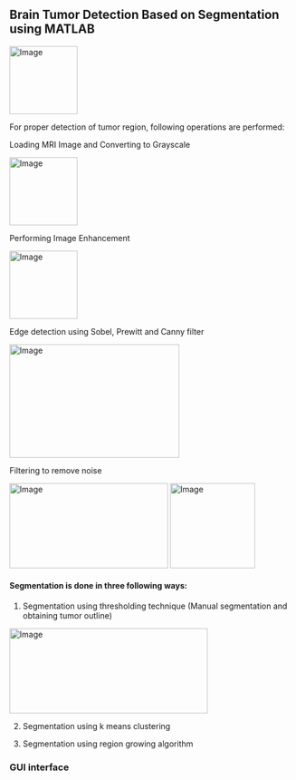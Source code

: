 ## Brain Tumor Detection Based on Segmentation using MATLAB
<img src="https://github.com/user-attachments/assets/b0d88e4c-6caa-43da-a8e7-f67549020bde" alt="Image" width="120" height="120"/>

For proper detection of tumor region, following operations are performed:

Loading MRI Image and Converting to Grayscale

<img src="https://github.com/user-attachments/assets/bae13f5c-f241-4718-ac0c-8cec8136273b" alt="Image" width="120" height="120"/>

Performing Image Enhancement 

<img src="https://github.com/user-attachments/assets/6b3a57ee-b42a-4caa-9ce6-4e9cd46afd9d" alt="Image" width="120" height="120"/>

Edge detection using Sobel, Prewitt and Canny filter

<img src="https://github.com/user-attachments/assets/87e95fad-64c0-4ef0-99c6-3d08177f9f10" alt="Image" width="300" height="200"/>

Filtering to remove noise

<img src="https://github.com/user-attachments/assets/3814db1b-de63-41dd-b13f-7eb1c2c15e5c" alt="Image" width="280" height="150"/>
<img src="https://github.com/user-attachments/assets/586671d2-d4dd-442f-bc86-7de466d81e2a" alt="Image" width="150" height="150"/>

#### Segmentation is done in three following ways:

1. Segmentation using thresholding technique (Manual segmentation and obtaining tumor outline)

<img src="https://github.com/user-attachments/assets/bba55398-99a5-44c7-81be-1a1091112ce8" alt="Image" width="350" height="150"/>

2. Segmentation using k means clustering

3. Segmentation using region growing algorithm

### GUI interface

